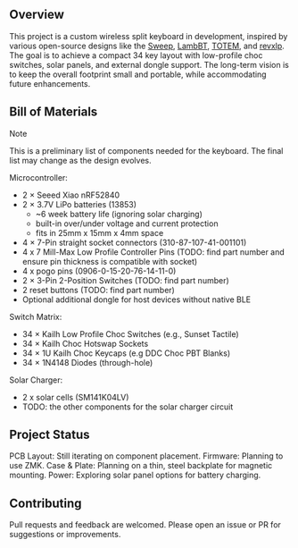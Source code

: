 ## Overview

This project is a custom wireless split keyboard in development, inspired by various open-source designs like the [Sweep](https://github.com/davidphilipbarr/Sweep/), [LambBT](https://github.com/johnlamb/LambBT), [TOTEM](https://github.com/GEIGEIGEIST/TOTEM), and [revxlp](https://gitlab.com/lpgalaxy/revxlp). The goal is to achieve a compact 34 key layout with low-profile choc switches, solar panels, and external dongle support. The long-term vision is to keep the overall footprint small and portable, while accommodating future enhancements.

## Bill of Materials

> [!NOTE]
> This is a preliminary list of components needed for the keyboard. The final list may change as the design evolves.

Microcontroller:
- 2 × Seeed Xiao nRF52840
- 2 × 3.7V LiPo batteries (13853)
  - ~6 week battery life (ignoring solar charging)
  - built-in over/under voltage and current protection
  - fits in 25mm x 15mm x 4mm space
- 4 × 7-Pin straight socket connectors (310-87-107-41-001101)
- 4 x 7 Mill-Max Low Profile Controller Pins (TODO: find part number and ensure pin thickness is compatible with socket)
- 4 x pogo pins (0906-0-15-20-76-14-11-0)
- 2 × 3-Pin 2-Position Switches (TODO: find part number)
- 2 reset buttons (TODO: find part number)
- Optional additional dongle for host devices without native BLE

Switch Matrix:
- 34 × Kailh Low Profile Choc Switches (e.g., Sunset Tactile)
- 34 × Kailh Choc Hotswap Sockets
- 34 × 1U Kailh Choc Keycaps (e.g DDC Choc PBT Blanks)
- 34 × 1N4148 Diodes (through-hole)

Solar Charger:
- 2 x solar cells (SM141K04LV)
- TODO: the other components for the solar charger circuit

## Project Status

PCB Layout: Still iterating on component placement.
Firmware: Planning to use ZMK.
Case & Plate: Planning on a thin, steel backplate for magnetic mounting.
Power: Exploring solar panel options for battery charging.

## Contributing

Pull requests and feedback are welcomed. Please open an issue or PR for suggestions or improvements.
